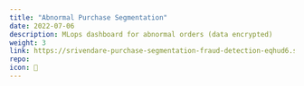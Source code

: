 ```yaml
---
title: "Abnormal Purchase Segmentation"
date: 2022-07-06
description: MLops dashboard for abnormal orders (data encrypted)
weight: 3
link: https://srivendare-purchase-segmentation-fraud-detection-eqhud6.streamlit.app/
repo: 
icon: 🔖
---
```


